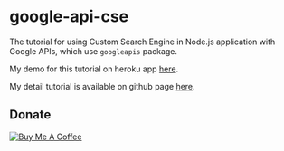 # google-api-cse

The tutorial for using Custom Search Engine in Node.js application with Google APIs, which use `googleapis` package.

My demo for this tutorial on heroku app [here](https://google-api-cse.herokuapp.com/).

My detail tutorial is available on github page [here](https://huynhsamha.github.io/backend/custom-search-engine-in-nodejs-with-google-api).

## Donate

<a href="https://www.buymeacoffee.com/harisk" target="_blank"><img src="https://www.buymeacoffee.com/assets/img/custom_images/orange_img.png" alt="Buy Me A Coffee" style="height: auto !important;width: auto !important;" ></a>
